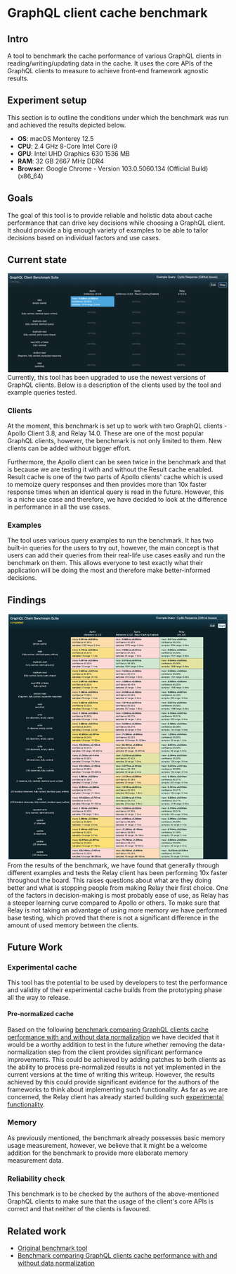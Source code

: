 # GraphQL client cache benchmark
## Intro
A tool to benchmark the cache performance of various GraphQL clients in reading/writing/updating data in the cache. It uses the core APIs of the GraphQL clients to measure to achieve front-end framework agnostic results.

## Experiment setup
This section is to outline the conditions under which the benchmark was run and achieved the results depicted below.
- **OS**: macOS Monterey 12.5
- **CPU**: 2.4 GHz 8-Core Intel Core i9
- **GPU**: Intel UHD Graphics 630 1536 MB
- **RAM**: 32 GB 2667 MHz DDR4
- **Browser**: Google Chrome  - Version 103.0.5060.134 (Official Build) (x86_64)
## Goals
The goal of this tool is to provide reliable and holistic data about cache performance that can drive key decisions while choosing a GraphQL client. It should provide a big enough variety of examples to be able to tailor decisions based on individual factors and use cases.

## Current state
![Current benchmark tool interface](./interface.png "Current benchmark tool interface") 
Currently, this tool has been upgraded to use the newest versions of GraphQL clients. Below is a description of the clients used by the tool and example queries tested.
### Clients
At the moment, this benchmark is set up to work with two GraphQL clients - Apollo Client 3.8, and Relay 14.0. These are one of the most popular GraphQL clients, however, the benchmark is not only limited to them. New clients can be added without bigger effort. 

Furthermore, the Apollo client can be seen twice in the benchmark and that is because we are testing it with and without the Result cache enabled. Result cache is one of the two parts of Apollo clients' cache which is used to memoize query responses and then provides more than 10x faster response times when an identical query is read in the future. However, this is a niche use case and therefore, we have decided to look at the difference in performance in all the use cases.

### Examples
The tool uses various query examples to run the benchmark. It has two built-in queries for the users to try out, however, the main concept is that users can add their queries from their real-life use cases easily and run the benchmark on them. This allows everyone to test exactly what their application will be doing the most and therefore make better-informed decisions.

## Findings
![Benchmark results](./results.png "Benchmark results") 
From the results of the benchmark, we have found that generally through different examples and tests the Relay client has been performing 10x faster throughout the board. This raises questions about what are they doing better and what is stopping people from making Relay their first choice. One of the factors in decision-making is most probably ease of use, as Relay has a steeper learning curve compared to Apollo or others. To make sure that Relay is not taking an advantage of using more memory we have performed base testing, which proved that there is not a significant difference in the amount of used memory between the clients. 

## Future Work
### Experimental cache
This tool has the potential to be used by developers to test the performance and validity of their experimental cache builds from the prototyping phase all the way to release.
#### Pre-normalized cache
Based on the following [benchmark comparing GraphQL clients cache performance with and without data normalization](https://github.com/vladar/graphql-normalized) we have decided that it would be a worthy addition to test in the future whether removing the data-normalization step from the client provides significant performance improvements. This could be achieved by adding patches to both clients as the ability to process pre-normalized results is not yet implemented in the current versions at the time of writing this writeup. However, the results achieved by this could provide significant evidence for the authors of the frameworks to think about implementing such functionality. As far as we are concerned, the Relay client has already started building such [experimental functionality](https://github.com/facebook/relay/blob/f663bc0a667413ac07c0673328e6457d93a9577a/packages/relay-runtime/store/RelayExperimentalGraphResponseTransform.js#L44-L47).

### Memory
As previously mentioned, the benchmark already possesses basic memory usage measurement, however, we believe that it might be a welcome addition for the benchmark to provide more elaborate memory measurement data.
### Reliability check
This benchmark is to be checked by the authors of the above-mentioned GraphQL clients to make sure that the usage of the client's core APIs is correct and that neither of the clients is favoured.


## Related work
- [Original benchmark tool](https://github.com/convoyinc/graphql-client-benchmarks)
- [Benchmark comparing GraphQL clients cache performance with and without data normalization](https://github.com/vladar/graphql-normalized)
